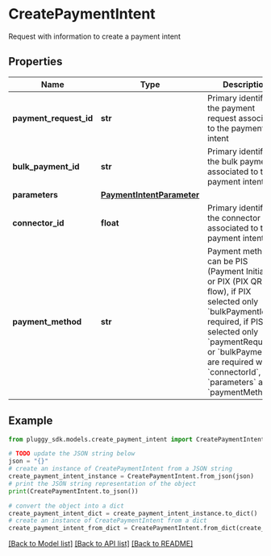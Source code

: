 # CreatePaymentIntent

Request with information to create a payment intent

## Properties

Name | Type | Description | Notes
------------ | ------------- | ------------- | -------------
**payment_request_id** | **str** | Primary identifier of the payment request associated to the payment intent | [optional] 
**bulk_payment_id** | **str** | Primary identifier of the bulk payment associated to the payment intent | [optional] 
**parameters** | [**PaymentIntentParameter**](.md) |  | [optional] 
**connector_id** | **float** | Primary identifier of the connector associated to the payment intent | [optional] 
**payment_method** | **str** | Payment method can be PIS (Payment Initiation) or PIX (PIX QR flow), if PIX selected only &#x60;bulkPaymentId&#x60; is required, if PIS selected only &#x60;paymentRequestId&#x60; or &#x60;bulkPaymentId&#x60; are required with &#x60;connectorId&#x60;, &#x60;parameters&#x60; and &#x60;paymentMethod&#x60; | [optional] 

## Example

```python
from pluggy_sdk.models.create_payment_intent import CreatePaymentIntent

# TODO update the JSON string below
json = "{}"
# create an instance of CreatePaymentIntent from a JSON string
create_payment_intent_instance = CreatePaymentIntent.from_json(json)
# print the JSON string representation of the object
print(CreatePaymentIntent.to_json())

# convert the object into a dict
create_payment_intent_dict = create_payment_intent_instance.to_dict()
# create an instance of CreatePaymentIntent from a dict
create_payment_intent_from_dict = CreatePaymentIntent.from_dict(create_payment_intent_dict)
```
[[Back to Model list]](../README.md#documentation-for-models) [[Back to API list]](../README.md#documentation-for-api-endpoints) [[Back to README]](../README.md)



